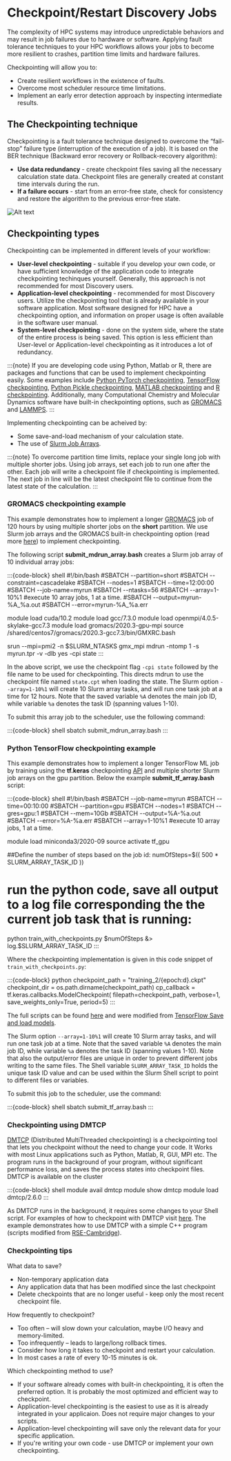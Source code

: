 # Checkpoint/Restart Discovery Jobs

The complexity of HPC systems may introduce unpredictable behaviors and may result in job failures due to hardware or software. Applying fault tolerance techniques to your HPC workflows allows your jobs to become more resilient to crashes, partition time limits and hardware failures.

Checkpointing will allow you to:

- Create resilient workflows in the existence of faults.
- Overcome most scheduler resource time limitations.
- Implement an early error detection approach by inspecting intermediate results.

## The Checkpointing technique

Checkpointing is a fault tolerance technique designed to overcome the “fail-stop” failure type (interruption of the execution of a job). It is based on the BER technique (Backward error recovery or Rollback-recovery algorithm):

- __Use data redundancy__ - create checkpoint files saving all the necessary calculation state data. Checkpoint files are generally created at constant time intervals during the run.
- __If a failure occurs__ - start from an error-free state, check for consistency and restore the algorithm to the previous error-free state.

![Alt text](../images/checkpointing.png)

## Checkpointing types

Checkpointing can be implemented in different levels of your workflow:

- __User-level checkpointing__ - suitable if you develop your own code, or have sufficient knowledge of the application code to integrate checkpointing techinques yourself. Generally, this approach is not recommended for most Discovery users.
- __Application-level checkpointing__ - recommended for most Discovery users. Utilize the checkpointing tool that is already available in your software application. Most software designed for HPC have a checkpointing option, and information on proper usage is often available in the software user manual.
- __System-level checkpointing__ - done on the system side, where the state of the entire process is being saved. This option is less efficient than User-level or Application-level checkpointing as it introduces a lot of redundancy.

:::{note}
If you are developing code using Python, Matlab or R, there are packages and functions that can be used to implement checkpointing easily. Some examples include [Python PyTorch checkpointing](https://pytorch.org/tutorials/recipes/recipes/saving_and_loading_a_general_checkpoint.html), [TensorFlow checkpointing](https://www.tensorflow.org/guide/checkpoint), [Python Pickle checkpointing](https://deap.readthedocs.io/en/master/tutorials/advanced/checkpoint.html), [MATLAB checkpointing](https://www.mathworks.com/help/gads/work-with-checkpoint-files.html) and [R checkpointing](https://cran.r-project.org/web/packages/checkpoint/vignettes/checkpoint.html). Additionally, many Computational Chemistry and Molecular Dynamics software have built-in checkpointing options, such as [GROMACS](https://manual.gromacs.org/documentation/current/user-guide/managing-simulations.html) and [LAMMPS](https://docs.lammps.org/restart.html).
:::

Implementing checkpointing can be acheived by:
- Some save-and-load mechanism of your calculation state.
- The use of [Slurm Job Arrays](https://slurm.schedmd.com/job_array.html).

:::{note}
To overcome partition time limits, replace your single long job with multiple shorter jobs. Using job arrays, set each job to run one after the other. Each job will write a checkpoint file if checkpointing is implemented. The next job in line will be the latest checkpoint file to continue from the latest state of the calculation.
:::

### GROMACS checkpointing example

This example demonstrates how to implement a longer [GROMACS](https://www.gromacs.org/) job of 120 hours by using multiple shorter jobs on the **short** partition. We use Slurm job arrays and the GROMACS built-in checkpointing option (read more [here](https://manual.gromacs.org/documentation/current/user-guide/managing-simulations.html)) to implement checkpointing.

The following script **submit_mdrun_array.bash** creates a Slurm job array of 10 individual array jobs:

:::{code-block} shell
#!/bin/bash
#SBATCH --partition=short
#SBATCH --constraint=cascadelake
#SBATCH --nodes=1
#SBATCH --time=12:00:00
#SBATCH --job-name=myrun
#SBATCH --ntasks=56
#SBATCH --array=1-10%1  #execute 10 array jobs, 1 at a time.
#SBATCH --output=myrun-%A_%a.out
#SBATCH --error=myrun-%A_%a.err

module load cuda/10.2
module load gcc/7.3.0
module load openmpi/4.0.5-skylake-gcc7.3
module load gromacs/2020.3-gpu-mpi
source /shared/centos7/gromacs/2020.3-gcc7.3/bin/GMXRC.bash

srun --mpi=pmi2 -n $SLURM_NTASKS gmx_mpi mdrun -ntomp 1 -s myrun.tpr -v -dlb yes -cpi state
:::

In the above script, we use the checkpoint flag `-cpi state` followed by the file name to be used for checkpointing. This directs mdrun to use the checkpoint file named `state.cpt` when loading the state. The Slurm option `--array=1-10%1` will create 10 Slurm array tasks, and will run one task job at a time for 12 hours. Note that the saved variable `%A` denotes the main job ID, while variable `%a` denotes the task ID (spanning values 1-10).

To submit this array job to the scheduler, use the following command:

:::{code-block} shell
sbatch submit_mdrun_array.bash
:::

### Python TensorFlow checkpointing example

This example demonstrates how to implement a longer TensorFlow ML job by training using the **tf.keras** checkpointing [API](https://www.tensorflow.org/tutorials/keras/save_and_load) and multiple shorter Slurm job arrays on the gpu partition.
Below the example **submit_tf_array.bash** script:

:::{code-block} shell
#!/bin/bash
#SBATCH --job-name=myrun
#SBATCH --time=00:10:00
#SBATCH --partition=gpu
#SBATCH --nodes=1
#SBATCH --gres=gpu:1
#SBATCH --mem=10Gb
#SBATCH --output=%A-%a.out
#SBATCH --error=%A-%a.err
#SBATCH --array=1-10%1  #execute 10 array jobs, 1 at a time.

module load miniconda3/2020-09
source activate tf_gpu

##Define the number of steps based on the job id:
numOfSteps=$(( 500 * SLURM_ARRAY_TASK_ID ))

# run the python code, save all output to a log file corresponding the the current job task that is running:
python train_with_checkpoints.py $numOfSteps &> log.$SLURM_ARRAY_TASK_ID
:::

Where the checkpointing implementation is given in this code snippet of `train_with_checkpoints.py`:

:::{code-block} python
checkpoint_path = "training_2/{epoch:d}.ckpt"
checkpoint_dir = os.path.dirname(checkpoint_path)
cp_callback = tf.keras.callbacks.ModelCheckpoint(
   filepath=checkpoint_path,
   verbose=1,
   save_weights_only=True,
   period=5)
:::

The full scripts can be found [here](https://github.com/northeastern-rc/training-checkpointing/tree/main/Exercise_2) and were modified from [TensorFlow Save and load models](https://www.tensorflow.org/tutorials/keras/save_and_load).

The Slurm option `--array=1-10%1` will create 10 Slurm array tasks, and will run one task job at a time. Note that the saved variable `%A` denotes the main job ID, while variable `%a` denotes the task ID (spanning values 1-10). Note that also the output/error files are unique in order to prevent different jobs writing to the same files.
The Shell variable `SLURM_ARRAY_TASK_ID` holds the unique task ID value and can be used within the Slurm Shell script to point to different files or variables.

To submit this job to the scheduler, use the command:

:::{code-block} shell
sbatch submit_tf_array.bash
:::

### Checkpointing using DMTCP

[DMTCP](https://dmtcp.sourceforge.io/) (Distributed MultiThreaded checkpointing) is a checkpointing tool that lets you checkpoint without the need to change your code. It Works with most Linux applications such as Python, Matlab, R, GUI, MPI etc.
The program runs in the background of your program, without significant performance loss, and saves the process states into checkpoint files. DMTCP is available on the cluster

:::{code-block} shell
module avail dmtcp
module show dmtcp
module load dmtcp/2.6.0
:::

As DMTCP runs in the background, it requires some changes to your Shell script. For examples of how to checkpoint with DMTCP visit [here](https://github.com/northeastern-rc/training-checkpointing/tree/main/Exercise_3).
The example demonstrates how to use DMTCP with a simple C++ program (scripts modified from [RSE-Cambridge](https://github.com/RSE-Cambridge/dmtcp-tests)).

### Checkpointing tips

What data to save?
- Non-temporary application data
- Any application data that has been modified since the last checkpoint
- Delete checkpoints that are no longer useful - keep only the most recent checkpoint file.

How frequently to checkpoint?
- Too often – will slow down your calculation, maybe I/O heavy and memory-limited.
- Too infrequently – leads to large/long rollback times.
- Consider how long it takes to checkpoint and restart your calculation.
- In most cases a rate of every 10-15 minutes is ok.

Which checkpointing method to use?
- If your software already comes with built-in checkpointing, it is often the preferred option. It is probably the most optimized and efficient way to checkpoint.
- Application-level checkpointing is the easiest to use as it is already integrated in your applicaion. Does not require major changes to your scripts.
- Application-level checkpointing will save only the relevant data for your specific application.
- If you're writing your own code - use DMTCP or implement your own checkpointing.
